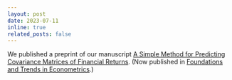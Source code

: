 ```yaml
---
layout: post
date: 2023-07-11 
inline: true
related_posts: false
---
```

We published a preprint of our manuscript [A Simple Method for Predicting
Covariance Matrices of Financial
Returns](https://web.stanford.edu/~boyd/papers/cov_pred_finance.html). (Now
published in [Foundations and Trends in Econometrics](https://www.nowpublishers.com/article/Details/ECO-047).)


